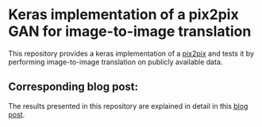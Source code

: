 # Keras implementation of a pix2pix GAN for image-to-image translation

This repository provides a keras implementation of a [pix2pix](https://arxiv.org/abs/1611.07004) and tests it by performing image-to-image translation on publicly available data.

## Corresponding blog post:

The results presented in this repository are explained in detail in this [blog post](https://nchlis.github.io/2019_11_22/page.html).